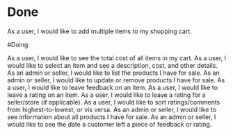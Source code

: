 # Done

As a user, I would like to add multiple items to my shopping cart.

#Doing

As a user, I would like to see the total cost of all items in my cart.
As a user, I would like to select an item and see a description, cost, and other details.
As an admin or seller, I would like to list the products I have for sale.
As an admin or seller, I would like to update or remove products I have for sale.
As a user, I would like to leave feedback on an item.
As a user, I would like to leave a rating on an item.
As a user, I would like to leave a rating for a seller/store (if applicable).
As a user, I would like to sort ratings/comments from highest-to-lowest, or vis versa.
As an admin or seller, I would like to see information about all products I have for sale.
As an admin or seller, I would like to see the date a customer left a piece of feedback or rating.
